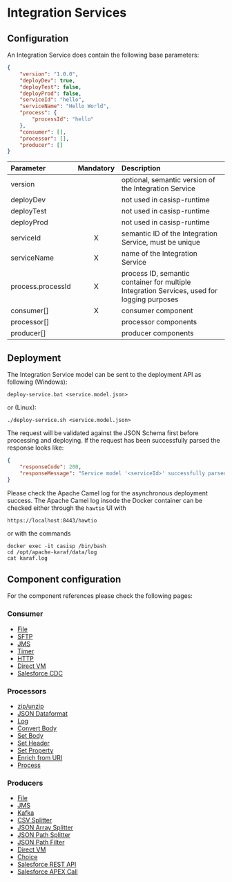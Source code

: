 # Integration Services

## Configuration

An Integration Service does contain the following base parameters:
````json
{
    "version": "1.0.0",
    "deployDev": true,
    "deployTest": false,
    "deployProd": false,
    "serviceId": "hello",
    "serviceName": "Hello World",
    "process": {
        "processId": "hello"
    },
    "consumer": [],
    "processor": [],
    "producer": []
}
````
|Parameter|Mandatory|Description|
|:---|:---:|:---|
|version| |optional, semantic version of the Integration Service|
|deployDev| |not used in casisp-runtime|
|deployTest| |not used in casisp-runtime|
|deployProd| |not used in casisp-runtime|
|serviceId|X|semantic ID of the Integration Service, must be unique|
|serviceName|X|name of the Integration Service|
|process.processId|X|process ID, semantic container for multiple Integration Services, used for logging purposes|
|consumer[]|X|consumer component|
|processor[]| |processor components|
|producer[]| |producer components|

## Deployment

The Integration Service model can be sent to the deployment API as following (Windows):
````
deploy-service.bat <service.model.json>
````
or (Linux):
````
./deploy-service.sh <service.model.json>
````
The request will be validated against the JSON Schema first before processing and deploying. If the request has been successfully parsed the response looks like:
````json
{
    "responseCode": 200,
    "responseMessage": "Service model '<serviceId>' successfully parsed and deployment initiated."
}
````
Please check the Apache Camel log for the asynchronous deployment success. The Apache Camel log insode the Docker container can be checked either through the `hawtio` UI with
````
https://localhost:8443/hawtio
````
or with the commands
````
docker exec -it casisp /bin/bash
cd /opt/apache-karaf/data/log
cat karaf.log
````

## Component configuration

For the component references please check the following pages:

### Consumer

- [File](consumer.file.md)
- [SFTP](consumer.sftp.md)
- [JMS](consumer.jms.md)
- [Timer](consumer.timer.md)
- [HTTP](consumer.http.md)
- [Direct VM](consumer.directvm.md)
- [Salesforce CDC](consumer.salesforceCdc.md)

### Processors

- [zip/unzip](processor.zipFileDataFormat.md)
- [JSON Dataformat](processor.jsonDataFormat.md)
- [Log](processor.log.md)
- [Convert Body](processor.convertBodyTo.md)
- [Set Body](processor.setBody.md)
- [Set Header](processor.setHeader.md)
- [Set Property](processor.setProperty.md)
- [Enrich from URI](processor.enrich.md)
- [Process](processor.process.md)

### Producers

- [File](producer.file.md)
- [JMS](producer.jms.md)
- [Kafka](producer.kafka.md)
- [CSV Splitter](producer.csvSplitter.md)
- [JSON Array Splitter](producer.jsonArraySplitter.md)
- [JSON Path Splitter](producer.jsonPathSplitter.md)
- [JSON Path Filter](producer.jsonPathFilter.md)
- [Direct VM](producer.directvm.md)
- [Choice](producer.choice.md)
- [Salesforce REST API](producer.salesforceRestApi.md)
- [Salesforce APEX Call](producer.salesforceApexCall.md)
